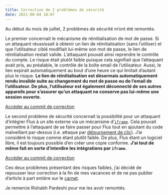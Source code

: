 ```yaml
---
title: Correction de 2 problèmes de sécurité
date: 2021-08-04 18:07
---
```


Au début du mois de juillet, 2 problèmes de sécurité m’ont été remontés.

Le premier concernait le mécanisme de réinitialisation de mot de passe. Si un
attaquant réussissait à obtenir un lien de réinitialisation (sans l’utiliser)
et que l’utilisateur ciblé modifiait lui-même son mot de passe, le lien de
réinitialisation restait valide. L’attaquant pouvait ainsi reprendre le
contrôle du compte. Le risque était plutôt faible puisque cela signifiait que
l’attaquant avait pris, au préalable, le contrôle de la boîte email de
l’utilisateur. Aussi, le lien expirait automatiquement au bout d’une heure ce
qui limitait d’autant plus le risque. **Le lien de réinitialisation est
désormais automatiquement rendu invalide suite au changement du mot de passe ou
de l’email de l’utilisateur. De plus, l’utilisateur est également déconnecté de
ses autres appareils pour s’assurer qu’un attaquant ne conserve pas lui-même
une session ouverte.**

[Accéder au commit de correction](https://github.com/flusio/flusio/commit/06c7602ae8c8c31d3859edc291ca0c1503fa20ed)

Le second problème de sécurité concernait la possibilité pour un attaquant
d’intégrer Flus à un site externe via un mécanisme d’[`iframe`](https://developer.mozilla.org/fr/docs/Web/HTML/Element/iframe).
Cela pouvait permettre à l’attaquant de se faire passer pour Flus tout en
ajoutant du code malveillant par-dessus (i.e. attaque par [détournement de
clic](https://fr.wikipedia.org/wiki/D%C3%A9tournement_de_clic)). J’ai considéré
le risque comme étant plutôt faible. De plus, Flus étant un logiciel libre, il
est toujours possible d’en créer une copie conforme. **J’ai tout de même fait
en sorte d’interdire les intégrations par `iframe`.**

[Accéder au commit de correction](https://github.com/flusio/flusio/commit/25165cac4014a175fdfa575d178714327adadff6)

Ces deux problèmes présentant des risques faibles, j’ai décidé de repousser
leur correction à la fin de mes vacances et de ne pas publier d’article à part
entière sur le [carnet](https://flus.fr/carnet).

Je remercie Rishabh Pardeshi pour me les avoir remontés.
